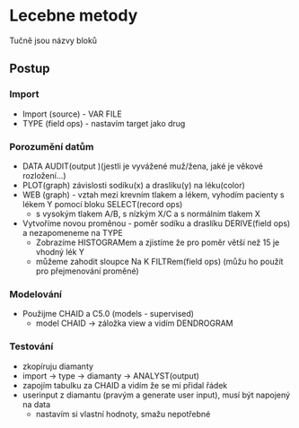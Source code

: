 
# Lecebne metody
Tučně jsou názvy bloků
## Postup
### Import
- Import (source) - VAR FILE 
- TYPE (field ops) - nastavím target jako drug

### Porozumění datům
 - DATA AUDIT(output )(jestli je vyvážené muž/žena, jaké je věkové rozložení...) 
 - PLOT(graph) závislosti sodíku(x) a draslíku(y) na léku(color)
 - WEB (graph) - vztah mezi krevním tlakem a lékem, vyhodím pacienty s lékem Y pomocí bloku SELECT(record ops) 
    - s vysokým tlakem A/B, s nízkým X/C a s normálním tlakem X
 - Vytvoříme novou proměnou - poměr sodíku a draslíku DERIVE(field ops) a nezapomeneme na TYPE
    - Zobrazíme HISTOGRAMem a zjistíme že pro poměr větší než 15 je vhodný lék Y
    - můžeme zahodit sloupce Na K FILTRem(field ops) (můžu ho použít pro přejmenování proměné)

### Modelování
 - Použijme CHAID a C5.0 (models - supervised)
    - model CHAID -> záložka view a vidím DENDROGRAM

### Testování
 - zkopíruju diamanty
 - import -> type -> diamanty -> ANALYST(output)
 - zapojím tabulku za CHAID a vidím že se mi přidal řádek 
 - userinput z diamantu (pravým a generate user input), musí být napojený na data
    - nastavím si vlastní hodnoty, smažu nepotřebné